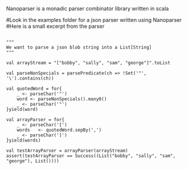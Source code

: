 Nanoparser is a monadic parser combinator library written in scala

#Look in the examples folder for a json parser written using Nanoparser
#Here is a small excerpt from the parser
```

"""
We want to parse a json blob string into a List[String]
"""

val arrayStream = "["bobby", "sally", "sam", "george"]".toList

val parseNonSpecials = parsePredicate(ch => !Set('"', '\').contains(ch))

val quotedWord = for{
	_ <- parseChar('"')
	word <- parseNonSpecials().many0()
	_ <- parseChar('"')
}yield(word)

val arrayParser = for{
	_ <- parseChar('[')
	words   <- quotedWord.sepBy(',')
	_ <- parseChar(']')
}yield(words)

val testArrayParser = arrayParser(arrayStream)
assert(testArrayParser == Success((List("bobby", "sally", "sam", "george"), List())))
```